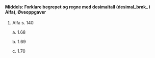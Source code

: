 #### Middels: Forklare begrepet og regne med desimaltall (desimal_brøk_ i Alfa),  Øveoppgaver

1. Alfa s. 140

   a. 1.68

   b. 1.69

   c. 1.70

